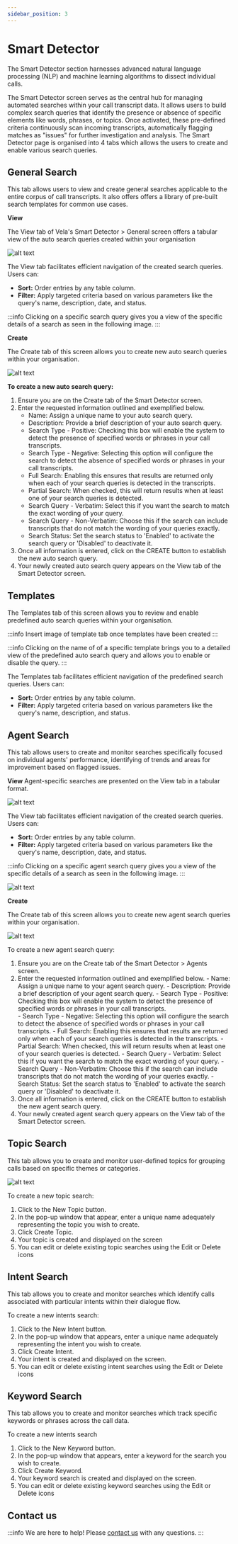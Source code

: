 ```yaml
---
sidebar_position: 3
---
```


# Smart Detector

The Smart Detector section harnesses advanced natural language processing (NLP) and machine learning algorithms
to dissect individual calls.

The Smart Detector screen serves as the central hub for managing automated searches within your call transcript
data. It allows users to build complex search queries that identify the presence or absence of specific elements 
like words, phrases, or topics. Once activated, these pre-defined criteria continuously scan incoming transcripts,
automatically flagging matches as "issues" for further investigation and analysis. The Smart Detector page is 
organised into 4 tabs which allows the users to create and enable various search queries.

## General Search

This tab allows users to view and create general searches applicable to the entire corpus of call transcripts. It also
offers offers a library of pre-built search templates for common use cases.

**View**

The View tab of Vela's Smart Detector > General screen offers a tabular view of the auto search queries created 
within your organisation


![alt text](image-2t.png)

The View tab facilitates efficient navigation of the created search queries. Users can:

- **Sort:** Order entries by any table column.
- **Filter:** Apply targeted criteria based on various parameters like the query's name, description, date, and status.

:::info
Clicking on a specific search query gives you a view of the specific details of a search as 
seen in the following image.
:::

**Create** 

The Create tab of this screen allows you to create new auto search queries within your organisation.

![alt text](image-3t.png)

**To create a new auto search query:**

1. Ensure you are on the Create tab of the Smart Detector screen. 
2. Enter the requested information outlined and exemplified below. 
    - Name: Assign a unique name to your auto search query. 
    - Description: Provide a brief description of your auto search query. 
    - Search Type - Positive: Checking this box will enable the system to detect the presence of specified words or phrases in your call transcripts. 
    - Search Type - Negative: Selecting this option will configure the search to detect the absence of specified words or phrases in your call transcripts. 
    - Full Search: Enabling this ensures that results are returned only when each of your search queries is detected in the transcripts. 
    - Partial Search: When checked, this will return results when at least one of your search queries is detected.  
    - Search Query - Verbatim: Select this if you want the search to match the exact wording of your query. 
    - Search Query - Non-Verbatim: Choose this if the search can include transcripts that do not match the wording of your queries exactly. 
    - Search Status: Set the search status to 'Enabled' to activate the search query or 'Disabled' to deactivate it.
3. Once all information is entered, click on the CREATE button to establish the new auto search query.  
4. Your newly created auto search query appears on the View tab of the Smart Detector screen.


## Templates

The Templates tab of this screen allows you to review and enable predefined auto search queries within your organisation.

:::info
Insert image of template tab once templates have been created
:::

:::info
Clicking on the name of of a specific template brings you to a detailed view of the predefined 
auto search query and allows you to enable or disable the query.
:::

The Templates tab facilitates efficient navigation of the predefined search queries. Users can:

- **Sort:** Order entries by any table column. 
- **Filter:** Apply targeted criteria based on various parameters like the query's name, description, and status.

## Agent Search

This tab allows users to create and monitor searches specifically focused on individual agents' performance, identifying of trends and areas for improvement based on flagged issues. 

**View** 
Agent-specific searches are presented on the View tab in a tabular format.

![alt text](image-4t.png)

The View tab facilitates efficient navigation of the created search queries. Users can:

- **Sort:** Order entries by any table column. 
- **Filter:** Apply targeted criteria based on various parameters like the query's name, description, date, and status.

:::info
Clicking on a specific agent search query gives you a view of the specific details of a search 
as seen in the following image.
:::

![alt text](image-5t.png)

**Create**

The Create tab of this screen allows you to create new agent search queries within your organisation.

![alt text](image-6t.png)

To create a new agent search query:

1. Ensure you are on the Create tab of the Smart Detector > Agents screen. 
2. Enter the requested information outlined and exemplified below. 
        - Name: Assign a unique name to your agent search query. 
        - Description: Provide a brief description of your agent search query. 
        - Search Type - Positive: Checking this box will enable the system to detect the presence of specified words or phrases in your call transcripts.  
        - Search Type - Negative: Selecting this option will configure the search to detect the absence of specified words or phrases in your call transcripts. 
        - Full Search: Enabling this ensures that results are returned only when each of your search queries is detected in the transcripts. 
        - Partial Search: When checked, this will return results when at least one of your search queries is detected. 
        - Search Query - Verbatim: Select this if you want the search to match the exact wording of your query. 
        - Search Query - Non-Verbatim: Choose this if the search can include transcripts that do not match the wording of your queries exactly. 
        - Search Status: Set the search status to 'Enabled' to activate the search query or 'Disabled' to deactivate it.
3. Once all information is entered, click on the CREATE button to establish the new agent search query. 
4. Your newly created agent search query appears on the View tab of the Smart Detector screen.

## Topic Search

This tab allows you to create and monitor user-defined topics for grouping calls based on specific themes or categories.

![alt text](image-7t.png)

To create a new topic search: 

1. Click to the New Topic button.
2. In the pop-up window that appear, enter a unique name adequately representing the topic you wish to create. 
3. Click Create Topic. 
4. Your topic is created and displayed on the screen
5. You can edit or delete existing topic searches using the Edit or Delete icons

## Intent Search

This tab allows you to create and monitor searches which identify calls associated with particular intents within their dialogue flow.

To create a new intents search:

1. Click to the New Intent button. 
2. In the pop-up window that appears, enter a unique name adequately representing the intent you wish to create. 
3. Click Create Intent.
4. Your intent is created and displayed on the screen. 
5. You can edit or delete existing intent searches using the Edit or Delete icons

## Keyword Search

This tab allows you to create and monitor searches which track specific keywords or phrases across the call data. 

To create a new intents search

1. Click to the New Keyword button.  
2. In the pop-up window that appears, enter a keyword for the search you wish to create.
3. Click Create Keyword. 
4. Your keyword search is created and displayed on the screen.
5. You can edit or delete existing keyword searches using the Edit or Delete icons

## Contact us

:::info
We are here to help! Please [contact us](mailto:support@botlhale.ai) with any questions.
:::